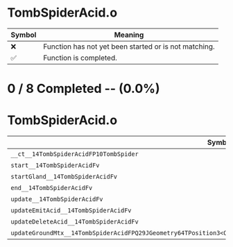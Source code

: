 # TombSpiderAcid.o
| Symbol | Meaning 
| ------------- | ------------- 
| :x: | Function has not yet been started or is not matching. 
| :white_check_mark: | Function is completed. 


# 0 / 8 Completed -- (0.0%)
# TombSpiderAcid.o
| Symbol | Decompiled? |
| ------------- | ------------- |
| `__ct__14TombSpiderAcidFP10TombSpider` | :x: |
| `start__14TombSpiderAcidFv` | :x: |
| `startGland__14TombSpiderAcidFv` | :x: |
| `end__14TombSpiderAcidFv` | :x: |
| `update__14TombSpiderAcidFv` | :x: |
| `updateEmitAcid__14TombSpiderAcidFv` | :x: |
| `updateDeleteAcid__14TombSpiderAcidFv` | :x: |
| `updateGroundMtx__14TombSpiderAcidFPQ29JGeometry64TPosition3<Q29JGeometry38TMatrix34<Q29JGeometry13SMatrix34C<f>>>PA4_f` | :x: |

